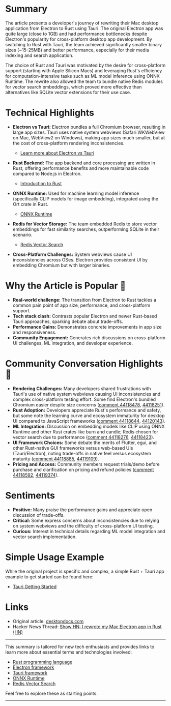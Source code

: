 # Summary

The article presents a developer's journey of rewriting their Mac desktop application from Electron to Rust using Tauri. The original Electron app was quite large (close to 1GB) and had performance bottlenecks despite Electron's popularity for cross-platform desktop app development. By switching to Rust with Tauri, the team achieved significantly smaller binary sizes (~15-25MB) and better performance, especially for their media indexing and search application.

The choice of Rust and Tauri was motivated by the desire for cross-platform support (starting with Apple Silicon Macs) and leveraging Rust's efficiency for computation-intensive tasks such as ML model inference using ONNX Runtime. The rewrite also allowed the team to bundle native Redis modules for vector search embeddings, which proved more effective than alternatives like SQLite vector extensions for their use case.

# Technical Highlights

- **Electron vs Tauri:** Electron bundles a full Chromium browser, resulting in large app sizes. Tauri uses native system webviews (Safari WKWebView on Mac, WebView2 on Windows), making app sizes much smaller, but at the cost of cross-platform rendering inconsistencies.
  - [Learn more about Electron vs Tauri](https://www.google.com/search?q=Electron+vs+Tauri+desktop+apps)

- **Rust Backend:** The app backend and core processing are written in Rust, offering performance benefits and more maintainable code compared to Node.js in Electron.
  - [Introduction to Rust](https://www.google.com/search?q=Rust+programming+language)

- **ONNX Runtime:** Used for machine learning model inference (specifically CLIP models for image embedding), integrated using the Ort crate in Rust.
  - [ONNX Runtime](https://www.google.com/search?q=ONNX+Runtime)

- **Redis for Vector Storage:** The team embedded Redis to store vector embeddings for fast similarity searches, outperforming SQLite in their scenario.
  - [Redis Vector Search](https://www.google.com/search?q=Redis+Vector+Search)

- **Cross-Platform Challenges:** System webviews cause UI inconsistencies across OSes. Electron provides consistent UI by embedding Chromium but with larger binaries.

# Why the Article is Popular 🚀

- **Real-world challenge:** The transition from Electron to Rust tackles a common pain point of app size, performance, and cross-platform support.
- **Tech stack clash:** Contrasts popular Electron and newer Rust-based Tauri approaches, sparking debate about trade-offs.
- **Performance Gains:** Demonstrates concrete improvements in app size and responsiveness.
- **Community Engagement:** Generates rich discussions on cross-platform UI challenges, ML integration, and developer experience.

# Community Conversation Highlights 💬

- **Rendering Challenges:** Many developers shared frustrations with Tauri's use of native system webviews causing UI inconsistencies and complex cross-platform testing effort. Some find Electron's bundled Chromium easier despite size concerns ([comment 44118478](https://news.ycombinator.com/item?id=44118478), [44118251](https://news.ycombinator.com/item?id=44118251)).
- **Rust Adoption:** Developers appreciate Rust's performance and safety, but some note the learning curve and ecosystem immaturity for desktop UI compared to JavaScript frameworks ([comment 44118644](https://news.ycombinator.com/item?id=44118644), [44120143](https://news.ycombinator.com/item?id=44120143)).
- **ML Integration:** Discussion on embedding models like CLIP using ONNX Runtime and other Rust crates like burn and candle; Redis chosen for vector search due to performance ([comment 44118276](https://news.ycombinator.com/item?id=44118276), [44118423](https://news.ycombinator.com/item?id=44118423)).
- **UI Framework Choices:** Some debate the merits of Flutter, egui, and other Rust-native GUI frameworks versus web-based UIs (Tauri/Electron), noting trade-offs in native feel versus ecosystem maturity ([comment 44118885](https://news.ycombinator.com/item?id=44118885), [44119109](https://news.ycombinator.com/item?id=44119109)).
- **Pricing and Access:** Community members request trials/demo before purchase and clarification on pricing and refund policies ([comment 44118592](https://news.ycombinator.com/item?id=44118592), [44119374](https://news.ycombinator.com/item?id=44119374)).

# Sentiments

- **Positive:** Many praise the performance gains and appreciate open discussion of trade-offs.
- **Critical:** Some express concerns about inconsistencies due to relying on system webviews and the difficulty of cross-platform UI testing.
- **Curious:** Interest in technical details regarding ML model integration and vector search implementation.

# Simple Usage Example

While the original project is specific and complex, a simple Rust + Tauri app example to get started can be found here:

- [Tauri Getting Started](https://tauri.app/v1/guides/getting-started/prerequisites/)

# Links

- Original article: [desktopdocs.com](https://desktopdocs.com/?v=2025)
- Hacker News Thread: [Show HN: I rewrote my Mac Electron app in Rust (HN)](https://news.ycombinator.com/item?id=44118023)

---

This summary is tailored for new tech enthusiasts and provides links to learn more about essential terms and technologies involved:
- [Rust programming language](https://www.google.com/search?q=Rust+programming+language)
- [Electron framework](https://www.google.com/search?q=Electron+app+framework)
- [Tauri framework](https://www.google.com/search?q=Tauri+framework)
- [ONNX Runtime](https://www.google.com/search?q=ONNX+Runtime)
- [Redis Vector Search](https://www.google.com/search?q=Redis+Vector+Search)

Feel free to explore these as starting points.

---